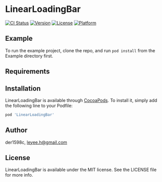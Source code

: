 # LinearLoadingBar

[![CI Status](https://img.shields.io/travis/der1598c/LinearLoadingBar.svg?style=flat)](https://travis-ci.org/der1598c/LinearLoadingBar)
[![Version](https://img.shields.io/cocoapods/v/LinearLoadingBar.svg?style=flat)](https://cocoapods.org/pods/LinearLoadingBar)
[![License](https://img.shields.io/cocoapods/l/LinearLoadingBar.svg?style=flat)](https://cocoapods.org/pods/LinearLoadingBar)
[![Platform](https://img.shields.io/cocoapods/p/LinearLoadingBar.svg?style=flat)](https://cocoapods.org/pods/LinearLoadingBar)

## Example

To run the example project, clone the repo, and run `pod install` from the Example directory first.

## Requirements

## Installation

LinearLoadingBar is available through [CocoaPods](https://cocoapods.org). To install
it, simply add the following line to your Podfile:

```ruby
pod 'LinearLoadingBar'
```

## Author

der1598c, leyee.h@gmail.com

## License

LinearLoadingBar is available under the MIT license. See the LICENSE file for more info.
